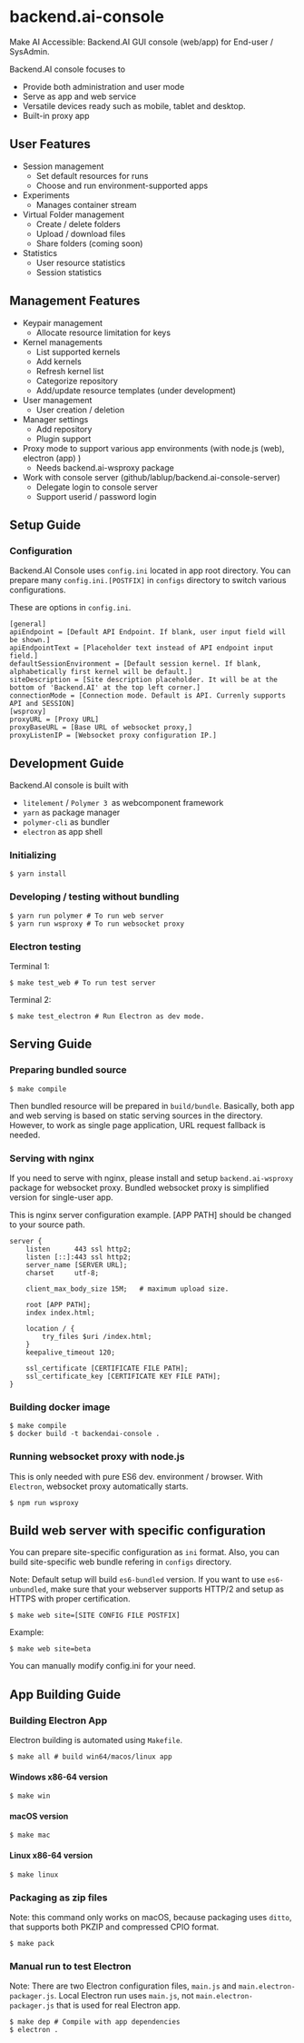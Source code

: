 # backend.ai-console

Make AI Accessible: Backend.AI GUI console (web/app) for End-user / SysAdmin.

Backend.AI console focuses to 

 * Provide both administration and user mode
 * Serve as app and web service
 * Versatile devices ready such as mobile, tablet and desktop.
 * Built-in proxy app

## User Features
 * Session management
    * Set default resources for runs
    * Choose and run environment-supported apps
 * Experiments
    * Manages container stream
 * Virtual Folder management
    * Create / delete folders
    * Upload  / download files
    * Share folders (coming soon)
 * Statistics
    * User resource statistics
    * Session statistics

## Management Features
 * Keypair management
    * Allocate resource limitation for keys
 * Kernel managements
    * List supported kernels
     * Add kernels
     * Refresh kernel list
     * Categorize repository
     * Add/update resource templates (under development)
 * User management
    * User creation / deletion
 * Manager settings
    * Add repository
    * Plugin support
 * Proxy mode to support various app environments (with node.js (web), electron (app) )
    * Needs backend.ai-wsproxy package
 * Work with console server (github/lablup/backend.ai-console-server)
    * Delegate login to console server
    * Support userid / password login

## Setup Guide
### Configuration

Backend.AI Console uses `config.ini` located in app root directory. You can prepare many `config.ini.[POSTFIX]` in `configs` directory to switch various configurations.

These are options in `config.ini`.

```
[general]
apiEndpoint = [Default API Endpoint. If blank, user input field will be shown.]
apiEndpointText = [Placeholder text instead of API endpoint input field.]
defaultSessionEnvironment = [Default session kernel. If blank, alphabetically first kernel will be default.]
siteDescription = [Site description placeholder. It will be at the bottom of 'Backend.AI' at the top left corner.]
connectionMode = [Connection mode. Default is API. Currenly supports API and SESSION]
[wsproxy]
proxyURL = [Proxy URL]
proxyBaseURL = [Base URL of websocket proxy,]
proxyListenIP = [Websocket proxy configuration IP.]
```

## Development Guide

Backend.AI console is built with  
 * `litelement` / `Polymer 3 `as webcomponent framework
 * `yarn` as package manager
 * `polymer-cli` as bundler
 * `electron` as app shell

### Initializing

```
$ yarn install
```

### Developing / testing without bundling

```
$ yarn run polymer # To run web server
$ yarn run wsproxy # To run websocket proxy
```

### Electron testing

Terminal 1:
```
$ make test_web # To run test server
```
Terminal 2:
```
$ make test_electron # Run Electron as dev mode.
```

## Serving Guide

### Preparing bundled source

```
$ make compile
```

Then bundled resource will be prepared in `build/bundle`. Basically, both app and web serving is based on static serving sources in the directory. However, to work as single page application, URL request fallback is needed.

### Serving with nginx

If you need to serve with nginx, please install and setup `backend.ai-wsproxy` package for websocket proxy. Bundled websocket proxy is simplified version for single-user app.

This is nginx server configuration example. [APP PATH] should be changed to your source path.

```
server {
    listen      443 ssl http2;
    listen [::]:443 ssl http2;
    server_name [SERVER URL];
    charset     utf-8;

    client_max_body_size 15M;   # maximum upload size.

    root [APP PATH];
    index index.html;

    location / {
        try_files $uri /index.html;
    }
    keepalive_timeout 120;

    ssl_certificate [CERTIFICATE FILE PATH];
    ssl_certificate_key [CERTIFICATE KEY FILE PATH];
}
```

### Building docker image

```
$ make compile
$ docker build -t backendai-console .
```

### Running websocket proxy with node.js

This is only needed with pure ES6 dev. environment / browser. With `Electron`, websocket proxy automatically starts.

```
$ npm run wsproxy
```

## Build web server with specific configuration

You can prepare site-specific configuration as `ini` format. Also, you can build site-specific web bundle refering in `configs` directory.

Note: Default setup will build `es6-bundled` version. If you want to use `es6-unbundled`, make sure that your webserver supports HTTP/2 and setup as HTTPS with proper certification.

```
$ make web site=[SITE CONFIG FILE POSTFIX]
```

Example:

```
$ make web site=beta
```

You can manually modify config.ini for your need.

## App Building Guide
### Building Electron App

Electron building is automated using `Makefile`.

```
$ make all # build win64/macos/linux app
```

#### Windows x86-64 version

```
$ make win
```

#### macOS version

```
$ make mac
```

#### Linux x86-64 version

```
$ make linux
```

### Packaging as zip files
Note: this command only works on macOS, because packaging uses `ditto`, that supports both PKZIP and compressed CPIO format.

```
$ make pack
```

### Manual run to test Electron

Note: There are two Electron configuration files, `main.js` and `main.electron-packager.js`. Local Electron run uses `main.js`, not `main.electron-packager.js` that is used for real Electron app.

```
$ make dep # Compile with app dependencies
$ electron . 
```
